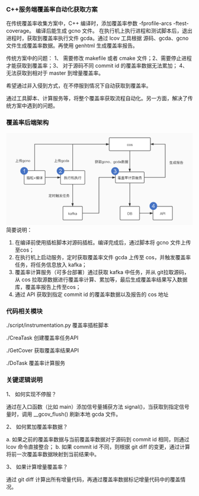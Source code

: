 ### C++服务端覆盖率自动化获取方案
在传统覆盖率收集方案中，C++ 编译时，添加覆盖率参数 -fprofile-arcs -ftest-coverage。 编译后能生成 gcno 文件。 在执行机上执行进程和测试脚本后，退出进程时，获取到覆盖率执行文件 gcda。通过 lcov 工具根据 源码、gcda、gcno 文件生成覆盖率数据。再使用 genhtml 生成覆盖率报告。

传统方案中的问题： 1、 需要修改 makefile 或者 cmake 文件；2、需要停止进程才能获取到覆盖率；3、 对于源码不同 commit id 的覆盖率数据无法累加； 4、无法获取到相对于 master 到增量覆盖率。

希望通过非入侵到方式，在不停服到情况下自动获取到覆盖率。

通过工具脚本、计算服务等，将整个覆盖率获取流程自动化。另一方面，解决了传统方案中遇到的问题。

### 覆盖率后端架构
![架构](./server.jpg)
简要说明：
1. 在编译前使用插桩脚本对源码插桩。编译完成后，通过脚本将 gcno 文件上传至cos；
2. 在执行机上启动服务，定时获取覆盖率文件 gcda 上传至 cos，并触发覆盖率任务，将任务信息放入 kafka；
3. 覆盖率计算服务（可多台部署）通过获取 kafka 中任务，并从 git拉取源码，从 cos 拉取源数据进行覆盖率计算、累加等，最后生成覆盖率结果写入数据库，覆盖率报告上传至cos；
4. 通过 API 获取到指定 commit id 的覆盖率数据以及报告的 cos 地址



### 代码相关模块
./script/instrumentation.py 覆盖率插桩脚本

./CreaTask  创建覆盖率任务API

./GetCover  获取覆盖率结果API

./DoTask  覆盖率计算服务

### 关键逻辑说明
1、 如何实现不停服？

通过在入口函数（比如 main）添加信号量捕获方法 signal()，当获取到指定信号量时，调用 __gcov_flush() 刷新本地 gcda 文件。

2、 如何累加覆盖率数据？

a. 如果之前的覆盖率数据与当前覆盖率数据对于源码到 commit id 相同，则通过 lcov 命令直接整合； b. 如果 commit id 不同，则根据 git diff 的变更，通过计算将前一次覆盖率数据映射到当前结果中。

3、 如果计算增量覆盖率？

通过 git diff 计算出所有增量代码，再通过覆盖率数据标记增量代码中的覆盖情况。